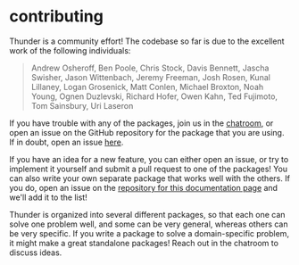 # contributing

Thunder is a community effort! The codebase so far is due to the excellent work of the following individuals:

> Andrew Osheroff, Ben Poole, Chris Stock, Davis Bennett, Jascha Swisher, Jason Wittenbach, Jeremy Freeman, Josh Rosen, Kunal Lillaney, Logan Grosenick, Matt Conlen, Michael Broxton, Noah Young, Ognen Duzlevski, Richard Hofer, Owen Kahn, Ted Fujimoto, Tom Sainsbury, Uri Laseron

If you have trouble with any of the packages, join us in the [chatroom](https://gitter.im/thunder-project/thunder), or open an issue on the GitHub repository for the package that you are using. If in doubt, open an issue [here](https://github.com/thunder-project/thunder/issues).

If you have an idea for a new feature, you can either open an issue, or try to implement it yourself and submit a pull request to one of the packages! You can also write your own separate package that works well with the others. If you do, open an issue on the [repository for this documentation page](https://github.com/thunder-project/thunder-docs) and we'll add it to the list!

Thunder is organized into several different packages, so that each one can solve one problem well, and some can be very general, whereas others can be very specific. If you write a package to solve a domain-specific problem, it might make a great standalone packages! Reach out in the chatroom to discuss ideas.